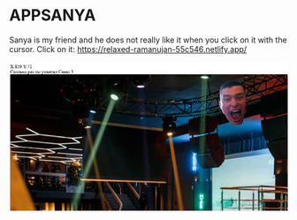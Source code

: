 # APPSANYA

Sanya is my friend and he does not really like it when you click on it with the cursor. Click on it:
https://relaxed-ramanujan-55c546.netlify.app/

<img src="https://github.com/kalinichew/APPSANYA/blob/main/backgroundSanya.jpg" alt="imgSanya">

